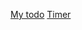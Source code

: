 <a href="https://my-todo-app-react-vite.vercel.app/">My todo</a>
<a href="https://my-todo-app-react-vite-git-timer-igors-projects-bb0249ca.vercel.app/">Timer</a>
